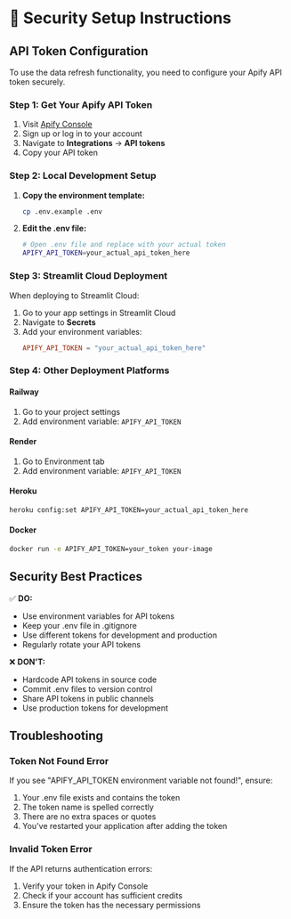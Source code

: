 # 🔐 Security Setup Instructions

## API Token Configuration

To use the data refresh functionality, you need to configure your Apify API token securely.

### Step 1: Get Your Apify API Token

1. Visit [Apify Console](https://console.apify.com/account/integrations)
2. Sign up or log in to your account
3. Navigate to **Integrations** → **API tokens**
4. Copy your API token

### Step 2: Local Development Setup

1. **Copy the environment template:**
   ```bash
   cp .env.example .env
   ```

2. **Edit the .env file:**
   ```bash
   # Open .env file and replace with your actual token
   APIFY_API_TOKEN=your_actual_api_token_here
   ```

### Step 3: Streamlit Cloud Deployment

When deploying to Streamlit Cloud:

1. Go to your app settings in Streamlit Cloud
2. Navigate to **Secrets**
3. Add your environment variables:
   ```toml
   APIFY_API_TOKEN = "your_actual_api_token_here"
   ```

### Step 4: Other Deployment Platforms

#### Railway
1. Go to your project settings
2. Add environment variable: `APIFY_API_TOKEN`

#### Render
1. Go to Environment tab
2. Add environment variable: `APIFY_API_TOKEN`

#### Heroku
```bash
heroku config:set APIFY_API_TOKEN=your_actual_api_token_here
```

#### Docker
```bash
docker run -e APIFY_API_TOKEN=your_token your-image
```

## Security Best Practices

✅ **DO:**
- Use environment variables for API tokens
- Keep your .env file in .gitignore
- Use different tokens for development and production
- Regularly rotate your API tokens

❌ **DON'T:**
- Hardcode API tokens in source code
- Commit .env files to version control
- Share API tokens in public channels
- Use production tokens for development

## Troubleshooting

### Token Not Found Error
If you see "APIFY_API_TOKEN environment variable not found!", ensure:
1. Your .env file exists and contains the token
2. The token name is spelled correctly
3. There are no extra spaces or quotes
4. You've restarted your application after adding the token

### Invalid Token Error
If the API returns authentication errors:
1. Verify your token in Apify Console
2. Check if your account has sufficient credits
3. Ensure the token has the necessary permissions